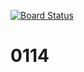 [![Board Status](https://dev.azure.com/sushili/da0c53e6-422d-4c79-8c40-fa3b2edda58d/a4044cfd-2a79-41eb-aad4-415e1bdfdd7e/_apis/work/boardbadge/c1234ca0-5415-4190-84de-347c028b5f41)](https://dev.azure.com/sushili/da0c53e6-422d-4c79-8c40-fa3b2edda58d/_boards/board/t/a4044cfd-2a79-41eb-aad4-415e1bdfdd7e/Microsoft.RequirementCategory)
# 0114